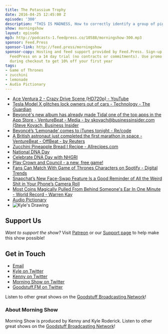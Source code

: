 ```yaml
---
title: The Potassium Trophy
date: 2016-04-25 12:45:00 Z
episode: '300'
description: "THIS IS MADNESS, How to correctly identify a group of pigs, Sleeping with the fishes means something else today, Zucchini is better than a banana, Which Game of Thrones character are you musically?, Audio Pictionary, and more."
show: morningshow
layout: episode
mp3: http://podcasts-1.feedpress.co/10588/morningshow-300.mp3
sponsor: Feed.Press
sponsor-link: http://feed.press/morningshow
sponsor-copy: Hosting and feed support provided by Feed.Press. Sign-up today and try
  FeedPress on a 14 day trial (no contracts or commitments). Use promo code `morningshow`
  during checkout to get 10% off your first year
tags:
- Game of Thrones
- zucchini
- lemonade
- Audio Pictionary
---
```


* [Ace Ventura 2 - Crazy Drive Scene (HD720p) - YouTube](https://www.youtube.com/watch?v=zs8LIzObfH4)
* [Tesla Model X glitches lock owners out of cars - Technology - The Guardian](https://www.theguardian.com/technology/2016/apr/21/tesla-model-x-glitches-lock-owners-out-of-cars-suv)
* [Beyoncé's new album has already made Tidal one of the top apps in the App Store - VentureBeat - Media - by skovach@businessinsider.com (Steve Kovach, Business Insider](http://venturebeat.com/2016/04/24/beyonces-new-album-has-already-made-tidal-one-of-the-top-apps-in-the-app-store/)
* [Beyoncé’s ‘Lemonade’ comes to iTunes tonight - Re/code](http://recode.net/2016/04/24/beyonce-lemonade-itunes-tidal/)
* [A British astronaut just completed the first marathon in space - VentureBeat - OffBeat - by Reuters](http://venturebeat.com/2016/04/24/a-british-astronaut-just-completed-the-first-marathon-in-space/)
* [Zucchini Pineapple Bread I Recipe - Allrecipes.com](http://allrecipes.com/recipe/7048/zucchini-pineapple-bread-i/)
* [National DNA Day](https://www.genome.gov/10506367/national-dna-day/)
* [Celebrate DNA Day with NHGRI](https://www.genome.gov/20519689/celebrate-dna-day-with-nhgri/#ama)
* [Play Crown and Council - a new, free game!](http://mojang.com/2016/04/play-crown-and-council-a-new-free-game/)
* [Fans Can Match With Game of Thrones Characters on Spotify - Digital Trends](http://www.digitaltrends.com/music/spotify-launches-new-game-of-thrones-feature/)
* [Snapchat’s New Face-Swap Feature Is a Good Reminder of All the Weird Shit in Your Phone’s Camera Roll](http://gizmodo.com/snapchat-s-new-face-swap-feature-is-a-good-reminder-of-1772487781)
* [Most Coins Magically Pulled From Behind Someone's Ear In One Minute - World Record - Warren Kay](https://recordsetter.com/world-record/coins-magically-pulled-from-behind-someones-ear/2582?autoplay=false)
* [Audio Pictionary](http://vignette2.wikia.nocookie.net/disney/images/c/c6/LiloandStitchmovieposter.jpg/revision/latest?cb=20140317002625)
* ![Kyle's Drawing](http://i.imgur.com/jXVVt0e.jpg)

## Support Us
*Want to support the show?* Visit [Patreon](http://patreon.com/morningshow) or our [Support page](http://goodstuff.fm/support) to help make this show possible!

## Get in Touch
* [Email](mailto:kyle@goodstuff.fm)
* [Kyle on Twitter](http://twitter.com/dogburps)
* [Kenny on Twitter](http://twitter.com/pizzarobotics)
* [Morning Show on Twitter](http://twitter.com/morningshowam)
* [Goodstuff.FM on Twitter](http://twitter.com/goodstufffm)

Listen to other great shows on the [Goodstuff Broadcasting Network](http://goodstuff.fm/broadcasts)!

### About Morning Show
Morning Show is produced by Kenny and Kyle Roderick. Listen to other great shows on the [Goodstuff Broadcasting Network](http://goodstuff.fm/)!
